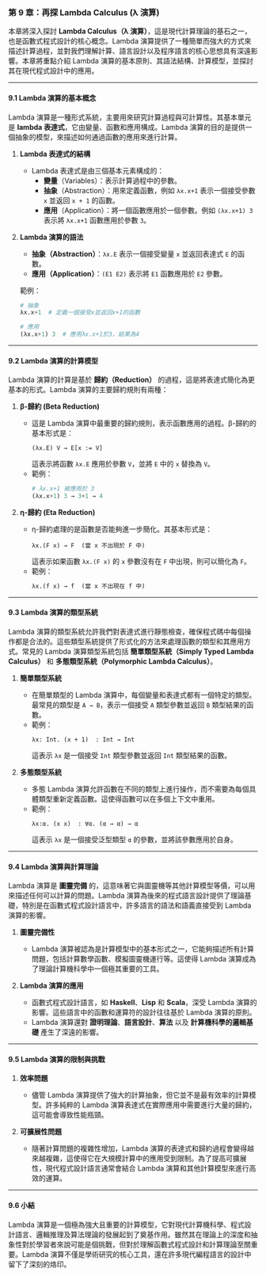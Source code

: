 ### 第 9 章：再探 Lambda Calculus (λ 演算)

本章將深入探討 **Lambda Calculus（λ 演算）**，這是現代計算理論的基石之一，也是函數式程式設計的核心概念。Lambda 演算提供了一種簡單而強大的方式來描述計算過程，並對我們理解計算、語言設計以及程序語言的核心思想具有深遠影響。本章將重點介紹 Lambda 演算的基本原則、其語法結構、計算模型，並探討其在現代程式設計中的應用。

---

#### **9.1 Lambda 演算的基本概念**

Lambda 演算是一種形式系統，主要用來研究計算過程與可計算性。其基本單元是 **lambda 表達式**，它由變量、函數和應用構成。Lambda 演算的目的是提供一個抽象的模型，來描述如何通過函數的應用來進行計算。

1. **Lambda 表達式的結構**
   - Lambda 表達式是由三個基本元素構成的：
     - **變量**（Variables）：表示計算過程中的參數。
     - **抽象**（Abstraction）：用來定義函數，例如 `λx.x+1` 表示一個接受參數 `x` 並返回 `x + 1` 的函數。
     - **應用**（Application）：將一個函數應用於一個參數。例如 `(λx.x+1) 3` 表示將 `λx.x+1` 函數應用於參數 `3`。

2. **Lambda 演算的語法**
   - **抽象（Abstraction）**：`λx.E` 表示一個接受變量 `x` 並返回表達式 `E` 的函數。
   - **應用（Application）**：`(E1 E2)` 表示將 `E1` 函數應用於 `E2` 參數。

   範例：
   ```python
   # 抽象
   λx.x+1  # 定義一個接受x並返回x+1的函數

   # 應用
   (λx.x+1) 3  # 應用λx.x+1於3，結果為4
   ```

---

#### **9.2 Lambda 演算的計算模型**

Lambda 演算的計算是基於 **歸約（Reduction）** 的過程，這是將表達式簡化為更基本的形式。Lambda 演算的主要歸約規則有兩種：

1. **β-歸約 (Beta Reduction)**
   - 這是 Lambda 演算中最重要的歸約規則，表示函數應用的過程。β-歸約的基本形式是：
     ```text
     (λx.E) V → E[x := V]
     ```
     這表示將函數 `λx.E` 應用於參數 `V`，並將 `E` 中的 `x` 替換為 `V`。
   - 範例：
     ```python
     # λx.x+1 被應用於 3
     (λx.x+1) 3 → 3+1 → 4
     ```

2. **η-歸約 (Eta Reduction)**
   - η-歸約處理的是函數是否能夠進一步簡化。其基本形式是：
     ```text
     λx.(F x) → F  (當 x 不出現於 F 中)
     ```
     這表示如果函數 `λx.(F x)` 的 `x` 參數沒有在 `F` 中出現，則可以簡化為 `F`。
   - 範例：
     ```python
     λx.(f x) → f  (當 x 不出現在 f 中)
     ```

---

#### **9.3 Lambda 演算的類型系統**

Lambda 演算的類型系統允許我們對表達式進行靜態檢查，確保程式碼中每個操作都是合法的。這些類型系統提供了形式化的方法來處理函數的類型和其應用方式。常見的 Lambda 演算類型系統包括 **簡單類型系統（Simply Typed Lambda Calculus）** 和 **多態類型系統（Polymorphic Lambda Calculus）**。

1. **簡單類型系統**
   - 在簡單類型的 Lambda 演算中，每個變量和表達式都有一個特定的類型。最常見的類型是 `A → B`，表示一個接受 `A` 類型參數並返回 `B` 類型結果的函數。
   - 範例：
     ```text
     λx: Int. (x + 1)  : Int → Int
     ```
     這表示 `λx` 是一個接受 `Int` 類型參數並返回 `Int` 類型結果的函數。

2. **多態類型系統**
   - 多態 Lambda 演算允許函數在不同的類型上進行操作，而不需要為每個具體類型重新定義函數。這使得函數可以在多個上下文中重用。
   - 範例：
     ```text
     λx:α. (x x)  : ∀α. (α → α) → α
     ```
     這表示 `λx` 是一個接受泛型類型 `α` 的參數，並將該參數應用於自身。

---

#### **9.4 Lambda 演算與計算理論**

Lambda 演算是 **圖靈完備** 的，這意味著它與圖靈機等其他計算模型等價，可以用來描述任何可以計算的問題。Lambda 演算為後來的程式語言設計提供了理論基礎，特別是在函數式程式設計語言中，許多語言的語法和語義直接受到 Lambda 演算的影響。

1. **圖靈完備性**
   - Lambda 演算被認為是計算模型中的基本形式之一，它能夠描述所有計算問題，包括計算數學函數、模擬圖靈機運行等。這使得 Lambda 演算成為了理論計算機科學中一個極其重要的工具。

2. **Lambda 演算的應用**
   - 函數式程式設計語言，如 **Haskell**、**Lisp** 和 **Scala**，深受 Lambda 演算的影響。這些語言中的函數和運算符的設計往往基於 Lambda 演算的原則。
   - Lambda 演算還對 **證明理論**、**語言設計**、**算法** 以及 **計算機科學的邏輯基礎** 產生了深遠的影響。

---

#### **9.5 Lambda 演算的限制與挑戰**

1. **效率問題**
   - 儘管 Lambda 演算提供了強大的計算抽象，但它並不是最有效率的計算模型。許多純粹的 Lambda 演算表達式在實際應用中需要進行大量的歸約，這可能會導致性能瓶頸。
   
2. **可擴展性問題**
   - 隨著計算問題的複雜性增加，Lambda 演算的表達式和歸約過程會變得越來越複雜，這使得它在大規模計算中的應用受到限制。為了提高可擴展性，現代程式設計語言通常會結合 Lambda 演算和其他計算模型來進行高效的運算。

---

#### **9.6 小結**

Lambda 演算是一個極為強大且重要的計算模型，它對現代計算機科學、程式設計語言、邏輯推理及算法理論的發展起到了奠基作用。雖然其在理論上的深度和抽象性對於學習者來說可能是個挑戰，但對於理解函數式程式設計和計算理論至關重要。Lambda 演算不僅是學術研究的核心工具，還在許多現代編程語言的設計中留下了深刻的烙印。